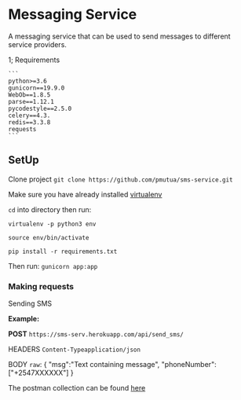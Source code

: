 # Messaging Service

A messaging service that can be used to send messages to different service providers.

1; Requirements

    ``` 
    python>=3.6
    gunicorn==19.9.0
    WebOb==1.8.5
    parse==1.12.1
    pycodestyle==2.5.0
    celery==4.3.
    redis==3.3.8
    requests
    ```

## SetUp

Clone project `git clone https://github.com/pmutua/sms-service.git`

Make sure  you have already installed [virtualenv](https://pypi.org/project/virtualenv/)

`cd` into directory then  run:

`virtualenv -p python3 env`

`source env/bin/activate`

`pip install -r requirements.txt`

Then run: `gunicorn app:app`

### Making requests

Sending SMS

**Example:**

**POST** `https://sms-serv.herokuapp.com/api/send_sms/`

HEADERS   `Content-Typeapplication/json`

BODY `raw`:
    {
        "msg":"Text containing message",
        "phoneNumber":["+2547XXXXXX"]
    }

The postman collection can be found [here](https://documenter.getpostman.com/view/8315062/SVtTz8wH?version=latest)

